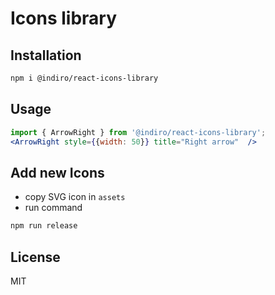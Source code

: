 # Icons library

## Installation

```bash
npm i @indiro/react-icons-library
```

## Usage

```jsx
import { ArrowRight } from '@indiro/react-icons-library';
<ArrowRight style={{width: 50}} title="Right arrow"  />
```
## Add new Icons

 - copy SVG icon in `assets`
 - run command

```bash
npm run release
```

## License

MIT
